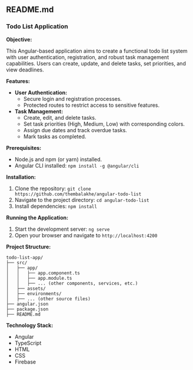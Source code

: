 ## README.md

### Todo List Application

**Objective:**

This Angular-based application aims to create a functional todo list system with user authentication, registration, and robust task management capabilities. Users can create, update, and delete tasks, set priorities, and view deadlines.

**Features:**

  - **User Authentication:**
      - Secure login and registration processes.
      - Protected routes to restrict access to sensitive features.
  - **Task Management:**
      - Create, edit, and delete tasks.
      - Set task priorities (High, Medium, Low) with corresponding colors.
      - Assign due dates and track overdue tasks.
      - Mark tasks as completed.

**Prerequisites:**

  - Node.js and npm (or yarn) installed.
  - Angular CLI installed: `npm install -g @angular/cli`

**Installation:**

1.  Clone the repository: `git clone https://github.com/thembalakhe/angular-todo-list`
2.  Navigate to the project directory: `cd angular-todo-list`
3.  Install dependencies: `npm install`

**Running the Application:**

1.  Start the development server: `ng serve`
2.  Open your browser and navigate to `http://localhost:4200`

**Project Structure:**

```
todo-list-app/
├── src/
│   ├── app/
│   │   ├── app.component.ts
│   │   ├── app.module.ts
│   │   ├── ... (other components, services, etc.)
│   ├── assets/
│   ├── environments/
│   ├── ... (other source files)
├── angular.json
├── package.json
├── README.md
```

**Technology Stack:**

  - Angular
  - TypeScript
  - HTML
  - CSS
  - Firebase
